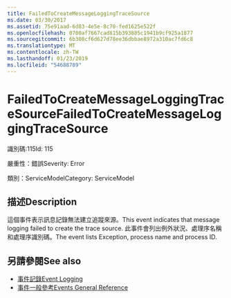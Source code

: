 ```yaml
---
title: FailedToCreateMessageLoggingTraceSource
ms.date: 03/30/2017
ms.assetid: 75e91aad-6d83-4e5e-8c70-fed1625e522f
ms.openlocfilehash: 0700af7667cad815b393885c1941b9cf925a1877
ms.sourcegitcommit: 6b308cf6d627d78ee36dbbae8972a310ac7fd6c8
ms.translationtype: MT
ms.contentlocale: zh-TW
ms.lasthandoff: 01/23/2019
ms.locfileid: "54688789"
---
```

# <a name="failedtocreatemessageloggingtracesource"></a><span data-ttu-id="422a8-102">FailedToCreateMessageLoggingTraceSource</span><span class="sxs-lookup"><span data-stu-id="422a8-102">FailedToCreateMessageLoggingTraceSource</span></span>
<span data-ttu-id="422a8-103">識別碼:115</span><span class="sxs-lookup"><span data-stu-id="422a8-103">Id: 115</span></span>  
  
 <span data-ttu-id="422a8-104">嚴重性：錯誤</span><span class="sxs-lookup"><span data-stu-id="422a8-104">Severity: Error</span></span>  
  
 <span data-ttu-id="422a8-105">類別：ServiceModel</span><span class="sxs-lookup"><span data-stu-id="422a8-105">Category: ServiceModel</span></span>  
  
## <a name="description"></a><span data-ttu-id="422a8-106">描述</span><span class="sxs-lookup"><span data-stu-id="422a8-106">Description</span></span>  
 <span data-ttu-id="422a8-107">這個事件表示訊息記錄無法建立追蹤來源。</span><span class="sxs-lookup"><span data-stu-id="422a8-107">This event indicates that message logging failed to create the trace source.</span></span> <span data-ttu-id="422a8-108">此事件會列出例外狀況、處理序名稱和處理序識別碼。</span><span class="sxs-lookup"><span data-stu-id="422a8-108">The event lists Exception, process name and process ID.</span></span>  
  
## <a name="see-also"></a><span data-ttu-id="422a8-109">另請參閱</span><span class="sxs-lookup"><span data-stu-id="422a8-109">See also</span></span>
- [<span data-ttu-id="422a8-110">事件記錄</span><span class="sxs-lookup"><span data-stu-id="422a8-110">Event Logging</span></span>](../../../../../docs/framework/wcf/diagnostics/event-logging/index.md)
- [<span data-ttu-id="422a8-111">事件一般參考</span><span class="sxs-lookup"><span data-stu-id="422a8-111">Events General Reference</span></span>](../../../../../docs/framework/wcf/diagnostics/event-logging/events-general-reference.md)
